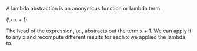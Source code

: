 A lambda abstraction is an anonymous function or lambda term.

(\x.x + 1)

The head of the expression, \x., abstracts out the term x + 1. We can apply it to any x and recompute different results for each x we applied the lambda to.
